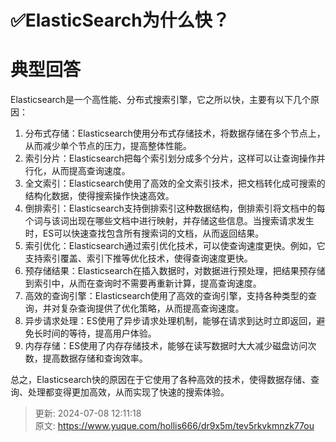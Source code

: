 # ✅ElasticSearch为什么快？

# 典型回答


Elasticsearch是一个高性能、分布式搜索引擎，它之所以快，主要有以下几个原因：



1. 分布式存储：Elasticsearch使用分布式存储技术，将数据存储在多个节点上，从而减少单个节点的压力，提高整体性能。
2. 索引分片：Elasticsearch把每个索引划分成多个分片，这样可以让查询操作并行化，从而提高查询速度。
3. 全文索引：Elasticsearch使用了高效的全文索引技术，把文档转化成可搜索的结构化数据，使得搜索操作快速高效。
4. 倒排索引：Elasticsearch支持倒排索引这种数据结构，倒排索引将文档中的每个词与该词出现在哪些文档中进行映射，并存储这些信息。当搜索请求发生时，ES可以快速查找包含所有搜索词的文档，从而返回结果。
5. 索引优化：Elasticsearch通过索引优化技术，可以使查询速度更快。例如，它支持索引覆盖、索引下推等优化技术，使得查询速度更快。
6. 预存储结果：Elasticsearch在插入数据时，对数据进行预处理，把结果预存储到索引中，从而在查询时不需要再重新计算，提高查询速度。
7. 高效的查询引擎：Elasticsearch使用了高效的查询引擎，支持各种类型的查询，并对复杂查询提供了优化策略，从而提高查询速度。
8. 异步请求处理：ES使用了异步请求处理机制，能够在请求到达时立即返回，避免长时间的等待，提高用户体验。
9. 内存存储：ES使用了内存存储技术，能够在读写数据时大大减少磁盘访问次数，提高数据存储和查询效率。



总之，Elasticsearch快的原因在于它使用了各种高效的技术，使得数据存储、查询、处理都变得更加高效，从而实现了快速的搜索体验。



> 更新: 2024-07-08 12:11:18  
> 原文: <https://www.yuque.com/hollis666/dr9x5m/tev5rkvkmnzk77ou>